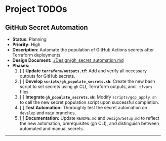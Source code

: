 # Project TODOs

## GitHub Secret Automation

- **Status:** Planning
- **Priority:** High
- **Description:** Automate the population of GitHub Actions secrets after Terraform deployments.
- **Design Document:** [./Design/gh_secret_automation.md](./Design/gh_secret_automation.md)
- **Phases:**
  1.  [ ] **Update `terraform/outputs.tf`:** Add and verify all necessary outputs for GitHub secrets.
  2.  [ ] **Develop `scripts/gh_populate_secrets.sh`:** Create the new bash script to set secrets using `gh` CLI, Terraform outputs, and `.tfvars` files.
  3.  [ ] **Integrate `gh_populate_secrets.sh`:** Modify `scripts/gcp_apply.sh` to call the new secret population script upon successful completion.
  4.  [ ] **Test Automation:** Thoroughly test the secret automation on `develop` and `main` branches.
  5.  [ ] **Documentation:** Update `README.md` and `Design/Setup.md` to reflect the new automation, prerequisites (gh CLI), and distinguish between automated and manual secrets.

---
